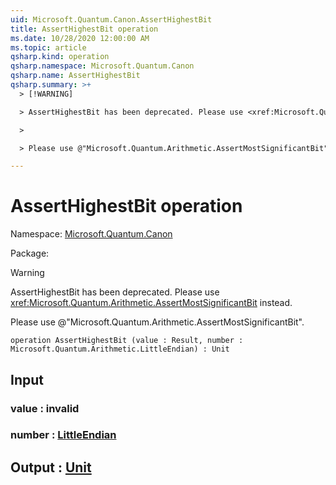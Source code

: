 ```yaml
---
uid: Microsoft.Quantum.Canon.AssertHighestBit
title: AssertHighestBit operation
ms.date: 10/28/2020 12:00:00 AM
ms.topic: article
qsharp.kind: operation
qsharp.namespace: Microsoft.Quantum.Canon
qsharp.name: AssertHighestBit
qsharp.summary: >+
  > [!WARNING]

  > AssertHighestBit has been deprecated. Please use <xref:Microsoft.Quantum.Arithmetic.AssertMostSignificantBit> instead.

  >

  > Please use @"Microsoft.Quantum.Arithmetic.AssertMostSignificantBit".

---
```


# AssertHighestBit operation

Namespace: [Microsoft.Quantum.Canon](xref:Microsoft.Quantum.Canon)

Package: [](https://nuget.org/packages/)


> [!WARNING]
> AssertHighestBit has been deprecated. Please use <xref:Microsoft.Quantum.Arithmetic.AssertMostSignificantBit> instead.
>
> Please use @"Microsoft.Quantum.Arithmetic.AssertMostSignificantBit".



```qsharp
operation AssertHighestBit (value : Result, number : Microsoft.Quantum.Arithmetic.LittleEndian) : Unit
```


## Input

### value : __invalid<Result>__




### number : [LittleEndian](xref:Microsoft.Quantum.Arithmetic.LittleEndian)





## Output : [Unit](xref:microsoft.quantum.lang-ref.unit)

